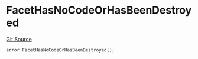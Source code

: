 # FacetHasNoCodeOrHasBeenDestroyed
[Git Source](https://github.com/thrackle-io/forte-rules-engine/blob/1c8d4aea6c73ad5ec24590e9388e17186ef859be/src/client/token/handler/diamond/HandlerDiamond.sol)


```solidity
error FacetHasNoCodeOrHasBeenDestroyed();
```


